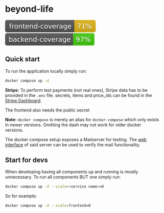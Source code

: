 # beyond-life

![frontend codecov](.github/badges/frontend-coverage.svg) ![backend codecov](.github/badges/backend-coverage.svg)

## Quick start

To run the application locally simply run:

```sh
docker compose up -d
```

**Stripe:**
To perform test payments (not real ones), Stripe data has to be provided in the `.env` file.
secrets, items and price_ids can be found in the [Stripe Dashboard](https://dashboard.stripe.com/test/dashboard).

The frontend also needs the public secret

**Note:** `docker compose` is merely an alias for `docker-compose` which only exists in newer versions. Omitting the dash may not work for older docker versions.

The docker compose setup exposes a Mailserver for testing. The [web interface](http://localhost:5001/) of said server can be used to verify the mail functionality.


## Start for devs

When developing having all components up and running is mostly unnecessary.
To run all components BUT one simply run:

```sh
docker compose up -d --scale=<service name>=0
```

So for example:

```sh
docker compose up -d --scale=frontend=0
```






